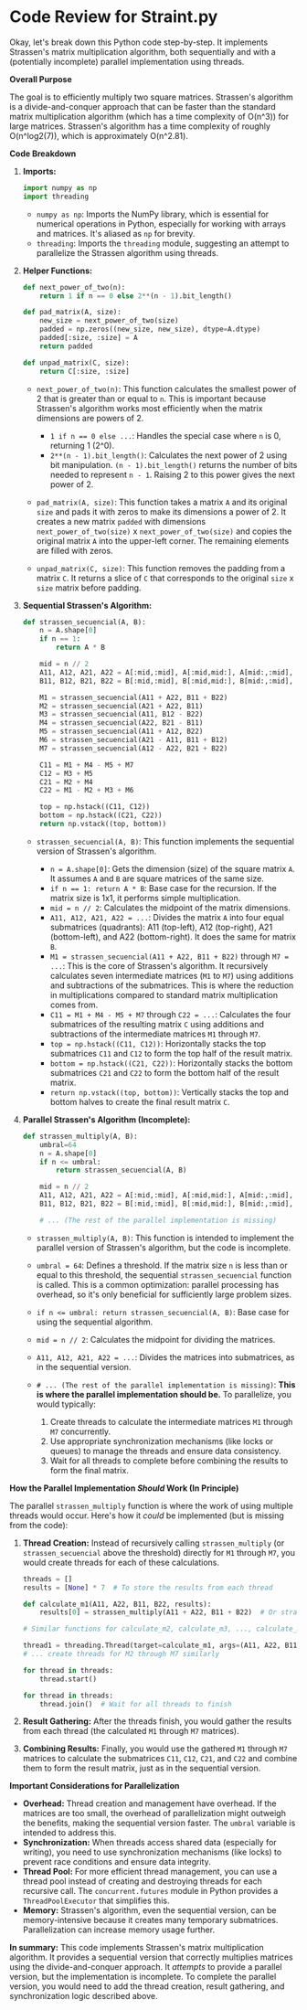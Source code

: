 # Code Review for Straint.py

Okay, let's break down this Python code step-by-step.  It implements Strassen's matrix multiplication algorithm, both sequentially and with a (potentially incomplete) parallel implementation using threads.

**Overall Purpose**

The goal is to efficiently multiply two square matrices.  Strassen's algorithm is a divide-and-conquer approach that can be faster than the standard matrix multiplication algorithm (which has a time complexity of O(n^3)) for large matrices. Strassen's algorithm has a time complexity of roughly O(n^log2(7)), which is approximately O(n^2.81).

**Code Breakdown**

1.  **Imports:**

    ```python
    import numpy as np
    import threading
    ```

    *   `numpy as np`: Imports the NumPy library, which is essential for numerical operations in Python, especially for working with arrays and matrices.  It's aliased as `np` for brevity.
    *   `threading`:  Imports the `threading` module, suggesting an attempt to parallelize the Strassen algorithm using threads.

2.  **Helper Functions:**

    ```python
    def next_power_of_two(n):
        return 1 if n == 0 else 2**(n - 1).bit_length()

    def pad_matrix(A, size):
        new_size = next_power_of_two(size)
        padded = np.zeros((new_size, new_size), dtype=A.dtype)
        padded[:size, :size] = A
        return padded

    def unpad_matrix(C, size):
        return C[:size, :size]
    ```

    *   `next_power_of_two(n)`:  This function calculates the smallest power of 2 that is greater than or equal to `n`.  This is important because Strassen's algorithm works most efficiently when the matrix dimensions are powers of 2.

        * `1 if n == 0 else ...`: Handles the special case where `n` is 0, returning 1 (2^0).
        * `2**(n - 1).bit_length()`:  Calculates the next power of 2 using bit manipulation. `(n - 1).bit_length()` returns the number of bits needed to represent `n - 1`. Raising 2 to this power gives the next power of 2.

    *   `pad_matrix(A, size)`: This function takes a matrix `A` and its original `size` and pads it with zeros to make its dimensions a power of 2.  It creates a new matrix `padded` with dimensions `next_power_of_two(size)` x `next_power_of_two(size)` and copies the original matrix `A` into the upper-left corner.  The remaining elements are filled with zeros.
    *   `unpad_matrix(C, size)`: This function removes the padding from a matrix `C`. It returns a slice of `C` that corresponds to the original `size` x `size` matrix before padding.

3.  **Sequential Strassen's Algorithm:**

    ```python
    def strassen_secuencial(A, B):
        n = A.shape[0]
        if n == 1:
            return A * B

        mid = n // 2
        A11, A12, A21, A22 = A[:mid,:mid], A[:mid,mid:], A[mid:,:mid], A[mid:,mid:]
        B11, B12, B21, B22 = B[:mid,:mid], B[:mid,mid:], B[mid:,:mid], B[mid:,mid:]

        M1 = strassen_secuencial(A11 + A22, B11 + B22)
        M2 = strassen_secuencial(A21 + A22, B11)
        M3 = strassen_secuencial(A11, B12 - B22)
        M4 = strassen_secuencial(A22, B21 - B11)
        M5 = strassen_secuencial(A11 + A12, B22)
        M6 = strassen_secuencial(A21 - A11, B11 + B12)
        M7 = strassen_secuencial(A12 - A22, B21 + B22)

        C11 = M1 + M4 - M5 + M7
        C12 = M3 + M5
        C21 = M2 + M4
        C22 = M1 - M2 + M3 + M6

        top = np.hstack((C11, C12))
        bottom = np.hstack((C21, C22))
        return np.vstack((top, bottom))
    ```

    *   `strassen_secuencial(A, B)`: This function implements the sequential version of Strassen's algorithm.

        *   `n = A.shape[0]`: Gets the dimension (size) of the square matrix `A`.  It assumes `A` and `B` are square matrices of the same size.
        *   `if n == 1: return A * B`: Base case for the recursion. If the matrix size is 1x1, it performs simple multiplication.
        *   `mid = n // 2`: Calculates the midpoint of the matrix dimensions.
        *   `A11, A12, A21, A22 = ...`: Divides the matrix `A` into four equal submatrices (quadrants): A11 (top-left), A12 (top-right), A21 (bottom-left), and A22 (bottom-right).  It does the same for matrix `B`.
        *   `M1 = strassen_secuencial(A11 + A22, B11 + B22)` through `M7 = ...`:  This is the core of Strassen's algorithm. It recursively calculates seven intermediate matrices (`M1` to `M7`) using additions and subtractions of the submatrices.  This is where the reduction in multiplications compared to standard matrix multiplication comes from.
        *   `C11 = M1 + M4 - M5 + M7` through `C22 = ...`: Calculates the four submatrices of the resulting matrix `C` using additions and subtractions of the intermediate matrices `M1` through `M7`.
        *   `top = np.hstack((C11, C12))`: Horizontally stacks the top submatrices `C11` and `C12` to form the top half of the result matrix.
        *   `bottom = np.hstack((C21, C22))`: Horizontally stacks the bottom submatrices `C21` and `C22` to form the bottom half of the result matrix.
        *   `return np.vstack((top, bottom))`: Vertically stacks the top and bottom halves to create the final result matrix `C`.

4.  **Parallel Strassen's Algorithm (Incomplete):**

    ```python
    def strassen_multiply(A, B):
        umbral=64
        n = A.shape[0]
        if n <= umbral:
            return strassen_secuencial(A, B)

        mid = n // 2
        A11, A12, A21, A22 = A[:mid,:mid], A[:mid,mid:], A[mid:,:mid], A[mid:,mid:]
        B11, B12, B21, B22 = B[:mid,:mid], B[:mid,mid:], B[mid:,:mid], B[mid:,mid:]

        # ... (The rest of the parallel implementation is missing)
    ```

    *   `strassen_multiply(A, B)`: This function is intended to implement the parallel version of Strassen's algorithm, but the code is incomplete.
    *   `umbral = 64`: Defines a threshold.  If the matrix size `n` is less than or equal to this threshold, the sequential `strassen_secuencial` function is called. This is a common optimization: parallel processing has overhead, so it's only beneficial for sufficiently large problem sizes.
    *   `if n <= umbral: return strassen_secuencial(A, B)`: Base case for using the sequential algorithm.
    *   `mid = n // 2`: Calculates the midpoint for dividing the matrices.
    *   `A11, A12, A21, A22 = ...`: Divides the matrices into submatrices, as in the sequential version.
    *   `# ... (The rest of the parallel implementation is missing)`:  **This is where the parallel implementation should be.**  To parallelize, you would typically:

        1.  Create threads to calculate the intermediate matrices `M1` through `M7` concurrently.
        2.  Use appropriate synchronization mechanisms (like locks or queues) to manage the threads and ensure data consistency.
        3.  Wait for all threads to complete before combining the results to form the final matrix.

**How the Parallel Implementation *Should* Work (In Principle)**

The parallel `strassen_multiply` function is where the work of using multiple threads would occur.  Here's how it *could* be implemented (but is missing from the code):

1.  **Thread Creation:**  Instead of recursively calling `strassen_multiply` (or `strassen_secuencial` above the threshold) directly for `M1` through `M7`, you would create threads for each of these calculations.

    ```python
    threads = []
    results = [None] * 7  # To store the results from each thread

    def calculate_m1(A11, A22, B11, B22, results):
        results[0] = strassen_multiply(A11 + A22, B11 + B22)  # Or strassen_secuencial if below threshold

    # Similar functions for calculate_m2, calculate_m3, ..., calculate_m7

    thread1 = threading.Thread(target=calculate_m1, args=(A11, A22, B11, B22, results))
    # ... create threads for M2 through M7 similarly

    for thread in threads:
        thread.start()

    for thread in threads:
        thread.join()  # Wait for all threads to finish
    ```

2.  **Result Gathering:**  After the threads finish, you would gather the results from each thread (the calculated `M1` through `M7` matrices).

3.  **Combining Results:**  Finally, you would use the gathered `M1` through `M7` matrices to calculate the submatrices `C11`, `C12`, `C21`, and `C22` and combine them to form the result matrix, just as in the sequential version.

**Important Considerations for Parallelization**

*   **Overhead:** Thread creation and management have overhead.  If the matrices are too small, the overhead of parallelization might outweigh the benefits, making the sequential version faster.  The `umbral` variable is intended to address this.
*   **Synchronization:** When threads access shared data (especially for writing), you need to use synchronization mechanisms (like locks) to prevent race conditions and ensure data integrity.
*   **Thread Pool:**  For more efficient thread management, you can use a thread pool instead of creating and destroying threads for each recursive call.  The `concurrent.futures` module in Python provides a `ThreadPoolExecutor` that simplifies this.
*   **Memory:**  Strassen's algorithm, even the sequential version, can be memory-intensive because it creates many temporary submatrices. Parallelization can increase memory usage further.

**In summary:** This code implements Strassen's matrix multiplication algorithm. It provides a sequential version that correctly multiplies matrices using the divide-and-conquer approach. It *attempts* to provide a parallel version, but the implementation is incomplete.  To complete the parallel version, you would need to add the thread creation, result gathering, and synchronization logic described above.
